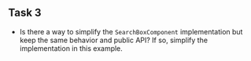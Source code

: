 ## Task 3

- Is there a way to simplify the `SearchBoxComponent` implementation but keep the same behavior and public API? If so, simplify the implementation in this example.
